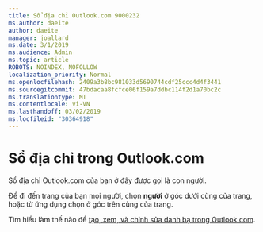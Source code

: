 ```yaml
---
title: Sổ địa chỉ Outlook.com 9000232
ms.author: daeite
author: daeite
manager: joallard
ms.date: 3/1/2019
ms.audience: Admin
ms.topic: article
ROBOTS: NOINDEX, NOFOLLOW
localization_priority: Normal
ms.openlocfilehash: 2409a3b8bc981033d5690744cdf25ccc4d4f3441
ms.sourcegitcommit: 47bdacaa8fcfce06f159a7ddbc114f2d1a70bc2c
ms.translationtype: MT
ms.contentlocale: vi-VN
ms.lasthandoff: 03/02/2019
ms.locfileid: "30364918"
---
```

# <a name="address-book-in-outlookcom"></a>Sổ địa chỉ trong Outlook.com

Sổ địa chỉ Outlook.com của bạn ở đây được gọi là con người.

Để đi đến trang của bạn mọi người, chọn **người** ở góc dưới cùng của trang, hoặc từ ứng dụng chọn ở góc trên cùng của trang.

Tìm hiểu làm thế nào để [tạo, xem, và chỉnh sửa danh bạ trong Outlook.com](https://support.office.com/article/5b909158-036e-4820-92f7-2a27f57b9f01).